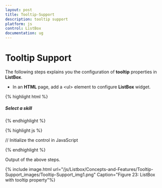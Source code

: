 ```yaml
---
layout: post
title: Tooltip-Support
description: tooltip support
platform: js
control: ListBox
documentation: ug
---
```


# Tooltip Support

The following steps explains you the configuration of **tooltip** properties in **ListBox**.

* In an **HTML** page, add a &lt;ul&gt; element to configure **ListBox** widget.

{% highlight html %}


<div id="control">
    <h5 class="ctrllabel">Select a skill</h5>
    <ul id="listboxSample"></ul>
</div>

{% endhighlight %}


{% highlight js %}

// Initialize the control in JavaScript

<script type="text/javascript">
    jQuery(function ($) {
        var skillset = [
        { skill: "ASP.NET", tooltip: "ASP.NET" }, { skill: "ActionScript", tooltip: "ActionScript" }, { skill: "Basic", tooltip: "Basic" },
        { skill: "C++", tooltip: "C++" }, { skill: "C#", tooltip: "C#" }, { skill: "dBase", tooltip: "dBase" }, { skill: "Delphi", tooltip: "Delphi" },
        { skill: "ESPOL", tooltip: "ESPOL" }, { skill: "F#", tooltip: "F#" }, { skill: "FoxPro", tooltip: "FoxPro" }, { skill: "Java", tooltip: "Java" },
        { skill: "J#", tooltip: "J#" }, { skill: "Lisp", tooltip: "Lisp" }, { skill: "Logo", tooltip: "Logo" }, { skill: "PHP", tooltip: "PHP" }
        ];
        $("#listboxSample").ejListBox({
            dataSource: skillset, enableTooltip: true,
            fields: { text: "skill", toolTipText: "tooltip" }
        });
    });
</script>

{% endhighlight %}

Output of the above steps.


{% include image.html url="/js/Listbox/Concepts-and-Features/Tooltip-Support_images/Tooltip-Support_img1.png" Caption="Figure 23: ListBox with tooltip property"%}

